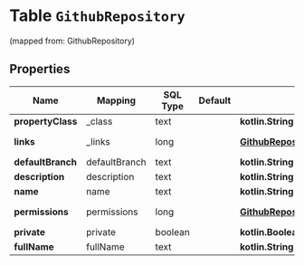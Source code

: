 
# Table `GithubRepository`
(mapped from: GithubRepository)

## Properties
Name | Mapping | SQL Type | Default | Type | Description | Notes
---- | ------- | -------- | ------- | ---- | ----------- | -----
**propertyClass** | _class | text |  | **kotlin.String** |  |  [optional]
**links** | _links | long |  | [**GithubRepositorylinks**](GithubRepositorylinks.md) |  |  [optional] [foreignkey]
**defaultBranch** | defaultBranch | text |  | **kotlin.String** |  |  [optional]
**description** | description | text |  | **kotlin.String** |  |  [optional]
**name** | name | text |  | **kotlin.String** |  |  [optional]
**permissions** | permissions | long |  | [**GithubRepositorypermissions**](GithubRepositorypermissions.md) |  |  [optional] [foreignkey]
**private** | private | boolean |  | **kotlin.Boolean** |  |  [optional]
**fullName** | fullName | text |  | **kotlin.String** |  |  [optional]










